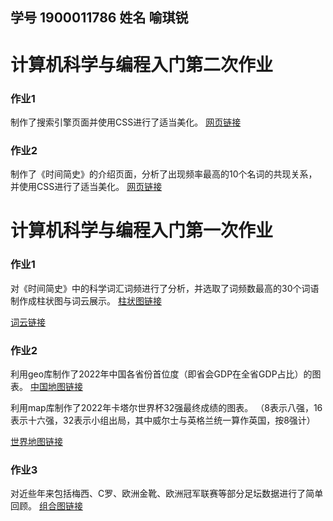 ## 学号 1900011786  姓名 喻琪锐  


# 计算机科学与编程入门第二次作业
### 作业1
制作了搜索引擎页面并使用CSS进行了适当美化。
[网页链接](https://pkubaogu.github.io/YuQirui.github.io/Stats.png)


### 作业2
制作了《时间简史》的介绍页面，分析了出现频率最高的10个名词的共现关系，并使用CSS进行了适当美化。
[网页链接](https://pkubaogu.github.io/YuQirui.github.io/Stats.png)


# 计算机科学与编程入门第一次作业


### 作业1
对《时间简史》中的科学词汇词频进行了分析，并选取了词频数最高的30个词语制作成柱状图与词云展示。
[柱状图链接](https://pkubaogu.github.io/YuQirui.github.io/Stats.png)


[词云链接](https://pkubaogu.github.io/YuQirui.github.io/wordcloud_rd_file.html)


### 作业2
利用geo库制作了2022年中国各省份首位度（即省会GDP在全省GDP占比）的图表。
[中国地图链接](https://pkubaogu.github.io/YuQirui.github.io/China.html)


利用map库制作了2022年卡塔尔世界杯32强最终成绩的图表。
（8表示八强，16表示十六强，32表示小组出局，其中威尔士与英格兰统一算作英国，按8强计）


[世界地图链接](https://pkubaogu.github.io/YuQirui.github.io/World.html)


### 作业3
对近些年来包括梅西、C罗、欧洲金靴、欧洲冠军联赛等部分足坛数据进行了简单回顾。
[组合图链接](https://pkubaogu.github.io/YuQirui.github.io/Charts.html)
